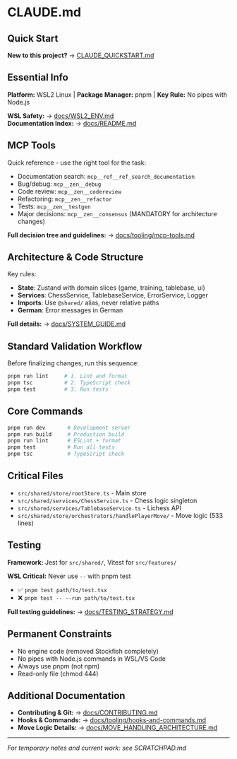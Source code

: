 # CLAUDE.md

<!-- nav: root | tags: [main, guide] | updated: 2025-08-12 -->

## Quick Start

**New to this project?** → [CLAUDE_QUICKSTART.md](CLAUDE_QUICKSTART.md)

## Essential Info

**Platform:** WSL2 Linux | **Package Manager:** pnpm | **Key Rule:** No pipes with Node.js

**WSL Safety:** → [docs/WSL2_ENV.md](docs/WSL2_ENV.md)  
**Documentation Index:** → [docs/README.md](docs/README.md)

## MCP Tools

Quick reference - use the right tool for the task:

- Documentation search: `mcp__ref__ref_search_documentation`
- Bug/debug: `mcp__zen__debug`
- Code review: `mcp__zen__codereview`
- Refactoring: `mcp__zen__refactor`
- Tests: `mcp__zen__testgen`
- Major decisions: `mcp__zen__consensus` (MANDATORY for architecture changes)

**Full decision tree and guidelines:** → [docs/tooling/mcp-tools.md](docs/tooling/mcp-tools.md)

## Architecture & Code Structure

Key rules:

- **State**: Zustand with domain slices (game, training, tablebase, ui)
- **Services**: ChessService, TablebaseService, ErrorService, Logger
- **Imports**: Use `@shared/` alias, never relative paths
- **German**: Error messages in German

**Full details:** → [docs/SYSTEM_GUIDE.md](docs/SYSTEM_GUIDE.md)

## Standard Validation Workflow

Before finalizing changes, run this sequence:

```bash
pnpm run lint     # 1. Lint and format
pnpm tsc          # 2. TypeScript check
pnpm test         # 3. Run tests
```

## Core Commands

```bash
pnpm run dev       # Development server
pnpm run build     # Production build
pnpm run lint      # ESLint + format
pnpm test          # Run all tests
pnpm tsc           # TypeScript check
```

## Critical Files

- `src/shared/store/rootStore.ts` - Main store
- `src/shared/services/ChessService.ts` - Chess logic singleton
- `src/shared/services/TablebaseService.ts` - Lichess API
- `src/shared/store/orchestrators/handlePlayerMove/` - Move logic (533 lines)

## Testing

**Framework:** Jest for `src/shared/`, Vitest for `src/features/`

**WSL Critical:** Never use `--` with pnpm test

- ✅ `pnpm test path/to/test.tsx`
- ❌ `pnpm test -- --run path/to/test.tsx`

**Full testing guidelines:** → [docs/TESTING_STRATEGY.md](docs/TESTING_STRATEGY.md)

## Permanent Constraints

- No engine code (removed Stockfish completely)
- No pipes with Node.js commands in WSL/VS Code
- Always use pnpm (not npm)
- Read-only file (chmod 444)

## Additional Documentation

- **Contributing & Git:** → [docs/CONTRIBUTING.md](docs/CONTRIBUTING.md)
- **Hooks & Commands:** → [docs/tooling/hooks-and-commands.md](docs/tooling/hooks-and-commands.md)
- **Move Logic Details:** → [docs/MOVE_HANDLING_ARCHITECTURE.md](docs/MOVE_HANDLING_ARCHITECTURE.md)

---

_For temporary notes and current work: see SCRATCHPAD.md_
